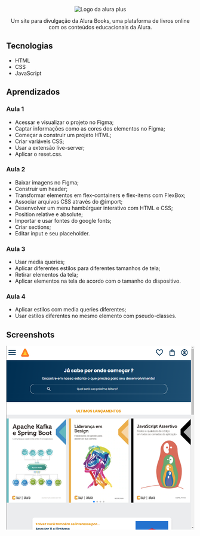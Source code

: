 <p align="center"> <img src="./assets/Logo.svg" alt="Logo da alura plus"> </p>
<p align="center">Um site para divulgação da Alura Books, uma plataforma de livros online com os conteúdos educacionais da Alura.</p>

## Tecnologias
* HTML
* CSS
* JavaScript

## Aprendizados

### Aula 1
* Acessar e visualizar o projeto no Figma;
* Captar informações como as cores dos elementos no Figma;
* Começar a construir um projeto HTML;
* Criar variáveis CSS;
* Usar a extensão live-server;
* Aplicar o reset.css.


### Aula 2
* Baixar imagens no Figma;
* Construir um header;
* Transformar elementos em flex-containers e flex-items com FlexBox;
* Associar arquivos CSS através do @import;
* Desenvolver um menu hambúrguer interativo com HTML e CSS;
* Position relative e absolute;
* Importar e usar fontes do google fonts;
* Criar sections;
* Editar input e seu placeholder.

### Aula 3

* Usar media queries;
* Aplicar diferentes estilos para diferentes tamanhos de tela;
* Retirar elementos da tela;
* Aplicar elementos na tela de acordo com o tamanho do dispositivo.

### Aula 4

* Aplicar estilos com media queries diferentes;
* Usar estilos diferentes no mesmo elemento com pseudo-classes.

## Screenshots
![Screenshot da tela inicial do Alura Plus](./img/AluraBooks.png)